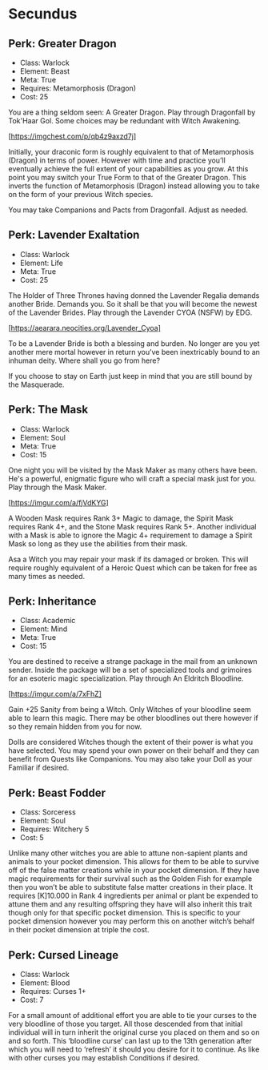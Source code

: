 # Secundus

## Perk: Greater Dragon
- Class: Warlock
- Element: Beast
- Meta: True
- Requires: Metamorphosis (Dragon)
- Cost: 25

You are a thing seldom seen: A Greater Dragon. Play through Dragonfall by Tok'Haar Gol. Some choices may be redundant with Witch Awakening.

[https://imgchest.com/p/qb4z9axzd7j]

Initially, your draconic form is roughly equivalent to that of Metamorphosis (Dragon) in terms of power. However with time and practice you’ll eventually achieve the full extent of your capabilities as you grow. At this point you may switch your True Form to that of the Greater Dragon. This inverts the function of Metamorphosis (Dragon) instead allowing you to take on the form of your previous Witch species.

You may take Companions and Pacts from Dragonfall. Adjust as needed.


## Perk: Lavender Exaltation
- Class: Warlock
- Element: Life
- Meta: True
- Cost: 25

The Holder of Three Thrones having donned the Lavender Regalia demands another Bride. Demands you. So it shall be that you will become the newest of the Lavender Brides. Play through the Lavender CYOA (NSFW) by EDG.

[https://aearara.neocities.org/Lavender_Cyoa]

To be a Lavender Bride is both a blessing and burden. No longer are you yet another mere mortal however in return you’ve been inextricably bound to an inhuman deity. Where shall you go from here?

If you choose to stay on Earth just keep in mind that you are still bound by the Masquerade.


## Perk: The Mask
- Class: Warlock
- Element: Soul
- Meta: True
- Cost: 15

One night you will be visited by the Mask Maker as many others have been. He's a powerful, enigmatic figure who will craft a special mask just for you. Play through the Mask Maker.

[https://imgur.com/a/fjVdKYG]

A Wooden Mask requires Rank 3+ Magic to damage, the Spirit Mask requires Rank 4+, and the Stone Mask requires Rank 5+. Another individual with a Mask is able to ignore the Magic 4+ requirement to damage a Spirit Mask so long as they use the abilities from their mask.

Asa a Witch you may repair your mask if its damaged or broken. This will require roughly equivalent of a Heroic Quest which can be taken for free as many times as needed.


## Perk: Inheritance
- Class: Academic
- Element: Mind
- Meta: True
- Cost: 15

You are destined to receive a strange package in the mail from an unknown sender. Inside the package will be a set of specialized tools and grimoires for an esoteric magic specialization. Play through An Eldritch Bloodline.

[https://imgur.com/a/7xFhZ]

Gain +25 Sanity from being a Witch. Only Witches of your bloodline seem able to learn this magic. There may be other bloodlines out there however if so they remain hidden from you for now. 

Dolls are considered Witches though the extent of their power is what you have selected. You may spend your own power on their behalf and they can benefit from Quests like Companions. You may also take your Doll as your Familiar if desired. 


## Perk: Beast Fodder
- Class: Sorceress
- Element: Soul
- Requires: Witchery 5
- Cost: 5

Unlike many other witches you are able to attune non-sapient plants and animals to your pocket dimension. This allows for them to be able to survive off of the false matter creations while in your pocket dimension. If they have magic requirements for their survival such as the Golden Fish for example then you won’t be able to substitute false matter creations in their place. It requires [K]10.000 in Rank 4 ingredients per animal or plant be expended to attune them and any resulting offspring they have will also inherit this trait though only for that specific pocket dimension. 
This is specific to your pocket dimension however you may perform this on another witch’s behalf in their pocket dimension at triple the cost. 


## Perk: Cursed Lineage
- Class: Warlock
- Element: Blood
- Requires: Curses 1+
- Cost: 7

For a small amount of additional effort you are able to tie your curses to the very bloodline of those you target. All those descended from that initial individual will in turn inherit the original curse you placed on them and so on and so forth. This ‘bloodline curse’ can last up to the 13th generation after which you will need to ‘refresh’ it should you desire for it to continue. As like with other curses you may establish Conditions if desired.

